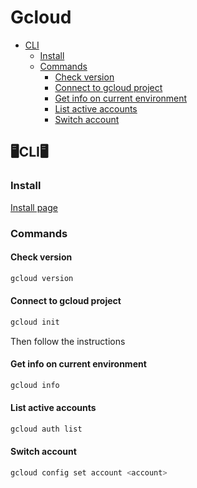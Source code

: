 # Gcloud

- [CLI](#CLI)
	- [Install](#Install)
	- [Commands](#Commands)
		- [Check version](#Check%20version)
		- [Connect to gcloud project](#Connect%20to%20gcloud%20project)
		- [Get info on current environment](#Get%20info%20on%20current%20environment)
		- [List active accounts](#List%20active%20accounts)
		- [Switch account](#Switch%20account)

## 🖥CLI🖥

### Install

[Install page](https://cloud.google.com/sdk/docs/install)

### Commands

#### Check version

```bash
gcloud version
```

#### Connect to gcloud project

```bash
gcloud init
```

Then follow the instructions

#### Get info on current environment

```bash
gcloud info
```

#### List active accounts

```bash
gcloud auth list
```

#### Switch account

```bash
gcloud config set account <account>
```

